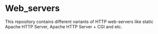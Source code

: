 # Web_servers
This repository contains different variants of HTTP web-servers like static Apache HTTP Server, Apache HTTP Server + CGI and etc.
